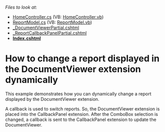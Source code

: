 <!-- default file list -->
*Files to look at*:

* [HomeController.cs](./CS/E5020/Controllers/HomeController.cs) (VB: [HomeController.vb](./VB/E5020/Controllers/HomeController.vb))
* [ReportModel.cs](./CS/E5020/Models/ReportModel.cs) (VB: [ReportModel.vb](./VB/E5020/Models/ReportModel.vb))
* [_DocumentViewerPartial.cshtml](./CS/E5020/Views/Home/_DocumentViewerPartial.cshtml)
* [_ReportCallbackPanelPartial.cshtml](./CS/E5020/Views/Home/_ReportCallbackPanelPartial.cshtml)
* **[Index.cshtml](./CS/E5020/Views/Home/Index.cshtml)**
<!-- default file list end -->
# How to change a report displayed in the DocumentViewer extension dynamically


<p>This example demonstrates how you can dynamically change a report displayed by the DocumentViewer extension.<br />
</p><p>A callback is used to switch reports. So, the DocumentViewer extension is placed into the CallbackPanel extension. After the ComboBox selection is changed, a callback is sent to the CallbackPanel extension to update the DocumentViewer.</p>

<br/>


